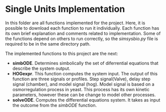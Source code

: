 # Single Units Implementation

In this folder are all functions implemented for the project. Here, it is possible to download each function to run it individually. Each function has its own brief explanation and comments related to implementation. 
Some of the functions depend on others to run correctly, so the *simsysbio.py* file is required to be in the same directory path. 

The implemented functions to this project are the next:
- **simbODE**. Determines simbolically the set of diferrential equations that describe the system output.
- **HOGexpr**. This function computes the system input. The output of this function are three signals or profiles. Step signal(Valve), delay step signal (chamber), and model signal (hog). Model signal is based on a osmorregulation process in yeast. This process has its own kinetic parameters, however these can be change to model other processes.
- **solveODE**. Computes the differential equations system. It takes as input the outcome from the *simbODE* function.
